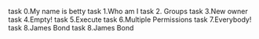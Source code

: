 task 0.My name is betty
task 1.Who am I
task 2. Groups
task 3.New owner
task 4.Empty!
task 5.Execute
task 6.Multiple Permissions
task 7.Everybody!
task 8.James Bond
task 8.James Bond
